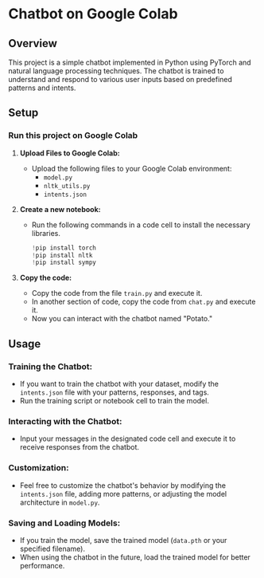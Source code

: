 # Chatbot on Google Colab

## Overview

This project is a simple chatbot implemented in Python using PyTorch and natural language processing techniques. The chatbot is trained to understand and respond to various user inputs based on predefined patterns and intents.

## Setup

### Run this project on Google Colab

1. **Upload Files to Google Colab:**
   - Upload the following files to your Google Colab environment:
     - `model.py`
     - `nltk_utils.py`
     - `intents.json`

2. **Create a new notebook:**
   - Run the following commands in a code cell to install the necessary libraries.
     ```python
     !pip install torch
     !pip install nltk
     !pip install sympy
     ```

3. **Copy the code:**
   - Copy the code from the file `train.py` and execute it. 
   - In another section of code, copy the code from `chat.py` and execute it.
   - Now you can interact with the chatbot named "Potato."

## Usage

### Training the Chatbot:

- If you want to train the chatbot with your dataset, modify the `intents.json` file with your patterns, responses, and tags.
- Run the training script or notebook cell to train the model.

### Interacting with the Chatbot:

- Input your messages in the designated code cell and execute it to receive responses from the chatbot.

### Customization:

- Feel free to customize the chatbot's behavior by modifying the `intents.json` file, adding more patterns, or adjusting the model architecture in `model.py`.

### Saving and Loading Models:

- If you train the model, save the trained model (`data.pth` or your specified filename).
- When using the chatbot in the future, load the trained model for better performance.
